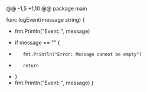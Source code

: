 @@ -1,5 +1,10 @@
 package main

 func logEvent(message string) {
-    fmt.Println("Event: ", message)
+    if message == "" {
+        fmt.Println("Error: Message cannot be empty")
+        return
+    }
+    fmt.Println("Event: ", message)
 }
